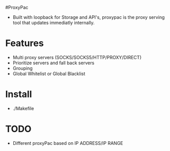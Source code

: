 
#ProxyPac

* Built with loopback for Storage and API's, proxypac is the proxy serving tool that updates immediatly internally.


# Features

* Multi proxy servers (SOCKS/SOCKS5/HTTP/PROXY/DIRECT)
* Prioritize servers and fall back servers
* Grouping
* Global Whitelist or Global Blacklist

# Install

* ./Makefile

# TODO

* Different proxyPac based on IP ADDRESS/IP RANGE 

